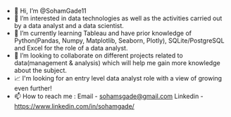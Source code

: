 - 👋 Hi, I’m @SohamGade11
- 👀 I’m interested in data technologies as well as the activities carried out by a data analyst and a data scientist.
- 🌱 I’m currently learning Tableau and have prior knowledge of Python(Pandas, Numpy, Matplotlib, Seaborn, Plotly), SQLite/PostgreSQL and Excel for the role of a data analyst.
- 💞️ I’m looking to collaborate on different projects related to data(management & analysis) which will help me gain more knowledge about the subject.
- 📈 I'm looking for an entry level data analyst role with a view of growing even further! 
- 📫 How to reach me : Email - sohamsgade@gmail.com
                        Linkedin - https://www.linkedin.com/in/sohamgade/

<!---
SohamGade11/SohamGade11 is a ✨ special ✨ repository because its `README.md` (this file) appears on your GitHub profile.
You can click the Preview link to take a look at your changes.
--->
